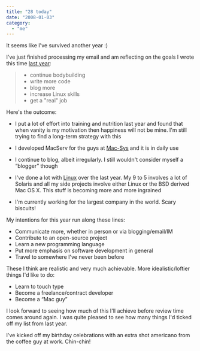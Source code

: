 ```yaml
---
title: "28 today"
date: "2008-01-03"
category:
  - "me"
---
```


It seems like I've survived another year :)

I've just finished processing my email and am reflecting on the goals I wrote this time [last year](/2007/01/07/2007/):

> - continue bodybuilding
> - write more code
> - blog more
> - increase Linux skills
> - get a "real" job

Here's the outcome:

- I put a lot of effort into training and nutrition last year and found that when vanity is my motivation then happiness will not be mine. I'm still trying to find a long-term strategy with this

- I developed MacServ for the guys at [Mac-Sys](http://mac-sys.co.uk/) and it is in daily use

- I continue to blog, albeit irregularly. I still wouldn't consider myself a “blogger” though

- I've done a lot with [Linux](/category/linux/) over the last year. My 9 to 5 involves a lot of Solaris and all my side projects involve either Linux or the BSD derived Mac OS X. This stuff is becoming more and more ingrained

- I'm currently working for the largest company in the world. Scary biscuits!

My intentions for this year run along these lines:

- Communicate more, whether in person or via blogging/email/IM
- Contribute to an open-source project
- Learn a new programming language
- Put more emphasis on software development in general
- Travel to somewhere I've never been before

These I think are realistic and very much achievable. More idealistic/loftier things I'd like to do:

- Learn to touch type
- Become a freelance/contract developer
- Become a “Mac guy”

I look forward to seeing how much of this I'll achieve before review time comes around again. I was quite pleased to see how many things I'd ticked off my list from last year.

I've kicked off my birthday celebrations with an extra shot americano from the coffee guy at work. Chin-chin!
